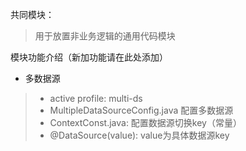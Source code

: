 共同模块：
> 用于放置非业务逻辑的通用代码模块

模块功能介绍（新加功能请在此处添加）
- 多数据源
>- active profile: multi-ds
>- MultipleDataSourceConfig.java 配置多数据源
>- ContextConst.java: 配置数据源切换key（常量）
>- @DataSource(value): value为具体数据源key
